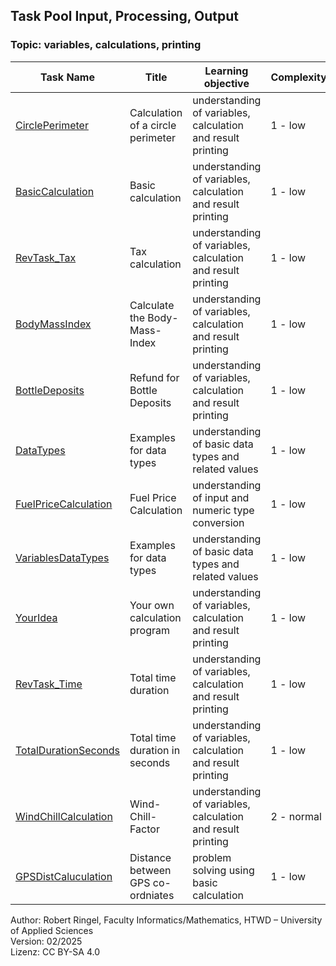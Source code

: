## Task Pool Input, Processing, Output

### Topic: variables, calculations, printing


| **Task Name**                                    | **Title**                         | **Learning objective**                                      | **Complexity** | **Task type**          |
| ------------------------------------------------ | --------------------------------- | ----------------------------------------------------------- | -------------- | ---------------------- |
| [CirclePerimeter](CirclePerimeter.md)            | Calculation of a circle perimeter | understanding of variables, calculation and result printing | 1 - low        | worked out example     |
| [BasicCalculation](BasicCalculation.md)          | Basic calculation                 | understanding of variables, calculation and result printing | 1 - low        | imitation task         |
| [RevTask_Tax](RevTask_Tax.md)                    | Tax calculation                   | understanding of variables, calculation and result printing | 1 - low        | reverse task           |
| [BodyMassIndex](BodyMassIndex.md)                | Calculate the Body-Mass-Index     | understanding of variables, calculation and result printing | 1 - low        | conventional task      |
| [BottleDeposits](BottleDeposits.md)              | Refund for Bottle Deposits        | understanding of variables, calculation and result printing | 1 - low        | completion task        |
| [DataTypes](DataTypes.md)                        | Examples for data types           | understanding of basic data types and related values        | 1 - low        | completion task        |
| [FuelPriceCalculation](FuelPriceCalculation.md)  | Fuel Price Calculation            | understanding of input and numeric type conversion          | 1 - low        | completion task        |
| [VariablesDataTypes](VariablesDataTypes.md)      | Examples for data types           | understanding of basic data types and related values        | 1 - low        | worked out example     |
| [YourIdea](YourIdea.md)                          | Your own calculation program      | understanding of variables, calculation and result printing | 1 - low        | non-specific goal task |
| [RevTask_Time](RevTask_Time.md)                  | Total time duration               | understanding of variables, calculation and result printing | 1 - low        | reverse task           |
| [TotalDurationSeconds](TotalDurationSeconds.md)  | Total time duration in seconds    | understanding of variables, calculation and result printing | 1 - low        | conventional task      |
| [WindChillCalculation](WindChillCalculation.md)  | Wind-Chill-Factor                 | understanding of variables, calculation and result printing | 2 - normal     | imitation task         |  
| [GPSDistCaluculation](GPSDistCaluculation.md)    | Distance between GPS co-ordniates | problem solving using basic calculation                     | 1 - low        | conventional task      |

Author: Robert Ringel, Faculty Informatics/Mathematics, HTWD – University of Applied Sciences  
Version: 02/2025  
Lizenz: CC BY-SA 4.0

